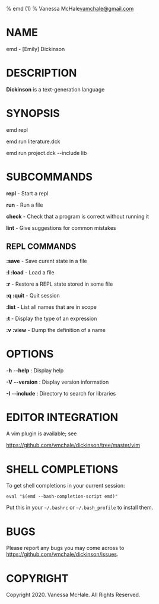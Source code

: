 % emd (1)
% Vanessa McHale<vamchale@gmail.com>

# NAME

emd - [Emily] Dickinson

# DESCRIPTION

**Dickinson** is a text-generation language

# SYNOPSIS

  emd repl

  emd run literature.dck

  emd run project.dck -\-include lib

# SUBCOMMANDS

**repl** - Start a repl

**run** - Run a file

**check** - Check that a program is correct without running it

**lint** - Give suggestions for common mistakes

## REPL COMMANDS

**:save** - Save curent state in a file

**:l** **:load** - Load a file

**:r** - Restore a REPL state stored in some file

**:q** **:quit** - Quit session

**:list** - List all names that are in scope

**:t** - Display the type of an expression

**:v** **:view** - Dump the definition of a name

# OPTIONS

**-h** **-\-help**
:   Display help

**-V** **-\-version**
:   Display version information

**-I** **-\-include**
:   Directory to search for libraries

# EDITOR INTEGRATION

A vim plugin is available; see

https://github.com/vmchale/dickinson/tree/master/vim

# SHELL COMPLETIONS

To get shell completions in your current session:

`eval "$(emd --bash-completion-script emd)"`

Put this in your `~/.bashrc` or `~/.bash_profile` to install them.

# BUGS

Please report any bugs you may come across to
https://github.com/vmchale/dickinson/issues.

# COPYRIGHT

Copyright 2020. Vanessa McHale. All Rights Reserved.
